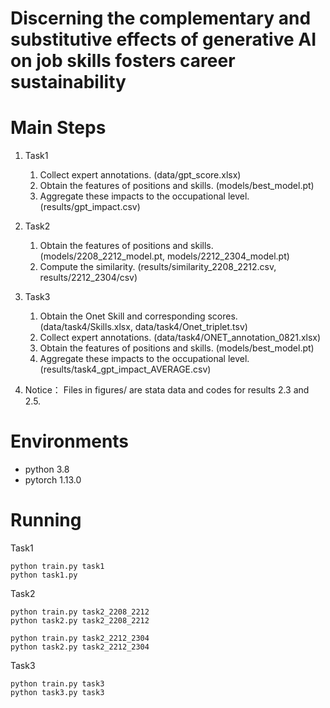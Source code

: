 # Discerning the complementary and substitutive effects of generative AI on job skills fosters career sustainability

# Main Steps

1. Task1

   1. Collect expert annotations. (data/gpt_score.xlsx)
   2. Obtain the features of positions and skills. (models/best_model.pt)
   3. Aggregate these impacts to the occupational level. (results/gpt_impact.csv)
2. Task2

   1. Obtain the features of positions and skills. (models/2208_2212_model.pt, models/2212_2304_model.pt)
   2. Compute the similarity. (results/similarity_2208_2212.csv, results/2212_2304/csv)
3. Task3

   1. Obtain the Onet Skill and corresponding scores. (data/task4/Skills.xlsx, data/task4/Onet_triplet.tsv)
   2. Collect expert annotations. (data/task4/ONET_annotation_0821.xlsx)
   3. Obtain the features of positions and skills. (models/best_model.pt)
   4. Aggregate these impacts to the occupational level. (results/task4_gpt_impact_AVERAGE.csv)
4. Notice：
 Files in figures/ are stata data and codes for results 2.3 and 2.5.

# Environments

+ python 3.8
+ pytorch 1.13.0

# Running

Task1

```shell
python train.py task1
python task1.py 
```

Task2

```shell
python train.py task2_2208_2212
python task2.py task2_2208_2212

python train.py task2_2212_2304
python task2.py task2_2212_2304
```

Task3

```
python train.py task3
python task3.py task3
```
